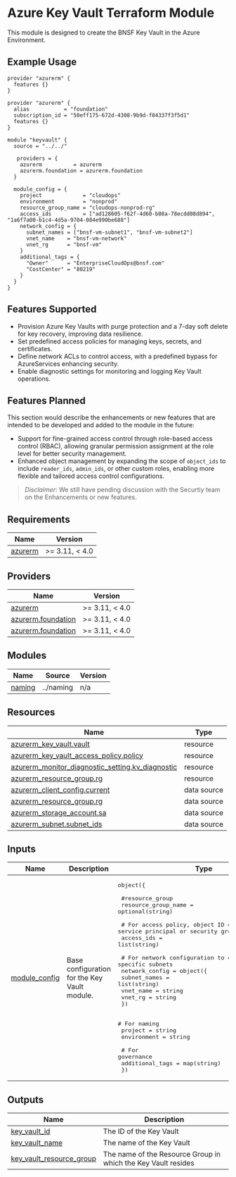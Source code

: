 # Azure Key Vault Terraform Module

This module is designed to create the BNSF Key Vault in the Azure Environment.

## Example Usage

```hcl
provider "azurerm" {
  features {}
}

provider "azurerm" {
  alias           = "foundation"
  subscription_id = "50eff175-672d-4308-9b9d-f84337f3f5d1"
  features {}
}

module "keyvault" {
  source = "../../"

   providers = {
    azurerm          = azurerm
    azurerm.foundation = azurerm.foundation
  }

  module_config = {
    project             = "cloudops"
    environment         = "nonprod"
    resource_group_name = "cloudops-nonprod-rg"
    access_ids          = ["ad128605-f62f-4d60-b08a-78ecdd08d894", "1a6f7a00-b1c4-4d5a-9704-084e990be688"]
    network_config = {
      subnet_names = ["bnsf-vm-subnet1", "bnsf-vm-subnet2"]
      vnet_name    = "bnsf-vm-network"
      vnet_rg      = "bnsf-vm"
    }
    additional_tags = {
      "Owner"      = "EnterpriseCloudOps@bnsf.com"
      "CostCenter" = "80219"
    }
  }
}
```
## Features Supported

- Provision Azure Key Vaults with purge protection and a 7-day soft delete for key recovery, improving data resilience.
- Set predefined access policies for managing keys, secrets, and certificates.
- Define network ACLs to control access, with a predefined bypass for AzureServices enhancing security.
- Enable diagnostic settings for monitoring and logging Key Vault operations.

## Features Planned

This section would describe the enhancements or new features that are intended to be developed and added to the module in the future:
- Support for fine-grained access control through role-based access control (RBAC), allowing granular permission assignment at the role level for better security management.
- Enhanced object management by expanding the scope of `object_ids` to include `reader_ids`, `admin_ids`, or other custom roles, enabling more flexible and tailored access control configurations.

> *Disclaimer*: We still have pending discussion with the Securtiy team on the Enhancements or new features.

<!-- BEGIN_TF_DOCS -->
## Requirements

| Name | Version |
|------|---------|
| <a name="requirement_azurerm"></a> [azurerm](#requirement\_azurerm) | >= 3.11, < 4.0 |

## Providers

| Name | Version |
|------|---------|
| <a name="provider_azurerm"></a> [azurerm](#provider\_azurerm) | >= 3.11, < 4.0 |
| <a name="provider_azurerm.foundation"></a> [azurerm.foundation](#provider\_azurerm.foundation) | >= 3.11, < 4.0 |
| <a name="provider_azurerm.foundation"></a> [azurerm.foundation](#provider\_azurerm.foundation) | >= 3.11, < 4.0 |

## Modules

| Name | Source | Version |
|------|--------|---------|
| <a name="module_naming"></a> [naming](#module\_naming) | ../naming | n/a |

## Resources

| Name | Type |
|------|------|
| [azurerm_key_vault.vault](https://registry.terraform.io/providers/hashicorp/azurerm/latest/docs/resources/key_vault) | resource |
| [azurerm_key_vault_access_policy.policy](https://registry.terraform.io/providers/hashicorp/azurerm/latest/docs/resources/key_vault_access_policy) | resource |
| [azurerm_monitor_diagnostic_setting.kv_diagnostic](https://registry.terraform.io/providers/hashicorp/azurerm/latest/docs/resources/monitor_diagnostic_setting) | resource |
| [azurerm_resource_group.rg](https://registry.terraform.io/providers/hashicorp/azurerm/latest/docs/resources/resource_group) | resource |
| [azurerm_client_config.current](https://registry.terraform.io/providers/hashicorp/azurerm/latest/docs/data-sources/client_config) | data source |
| [azurerm_resource_group.rg](https://registry.terraform.io/providers/hashicorp/azurerm/latest/docs/data-sources/resource_group) | data source |
| [azurerm_storage_account.sa](https://registry.terraform.io/providers/hashicorp/azurerm/latest/docs/data-sources/storage_account) | data source |
| [azurerm_subnet.subnet_ids](https://registry.terraform.io/providers/hashicorp/azurerm/latest/docs/data-sources/subnet) | data source |

## Inputs

| Name | Description | Type | Default | Required |
|------|-------------|------|---------|:--------:|
| <a name="input_module_config"></a> [module\_config](#input\_module\_config) | Base configuration for the Key Vault module. | <pre>object({<br><br>    #resource_group<br>    resource_group_name = optional(string)<br><br>    # For access policy, object ID of a user, service principal or security group<br>    access_ids = list(string)<br><br>    # For network configuration to enable access from specific subnets<br>    network_config = object({<br>      subnet_names = list(string)<br>      vnet_name    = string<br>      vnet_rg      = string<br>    })<br><br>    # For naming<br>    project     = string<br>    environment = string<br><br>    # For governance<br>    additional_tags = map(string)<br>  })</pre> | n/a | yes |

## Outputs

| Name | Description |
|------|-------------|
| <a name="output_key_vault_id"></a> [key\_vault\_id](#output\_key\_vault\_id) | The ID of the Key Vault |
| <a name="output_key_vault_name"></a> [key\_vault\_name](#output\_key\_vault\_name) | The name of the Key Vault |
| <a name="output_key_vault_resource_group"></a> [key\_vault\_resource\_group](#output\_key\_vault\_resource\_group) | The name of the Resource Group in which the Key Vault resides |
<!-- END_TF_DOCS -->